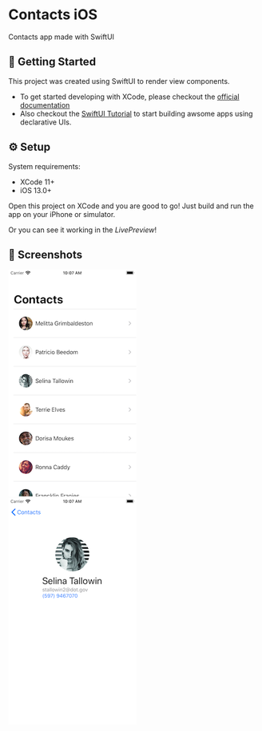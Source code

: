 # Contacts iOS

Contacts app made with SwiftUI

## 📌 Getting Started

This project was created using SwiftUI to render view components.

- To get started developing with XCode, please checkout the [official documentation](https://developer.apple.com/)
- Also checkout the [SwiftUI Tutorial](https://developer.apple.com/tutorials/swiftui/) to start building awsome apps using declarative UIs.

## ⚙️ Setup

System requirements:
- XCode 11+
- iOS 13.0+

Open this project on XCode and you are good to go! Just build and run the app on your iPhone or simulator. 

Or you can see it working in the _LivePreview_!

## 📱 Screenshots

![](/screenshots/SwiftUI%201.png)![](/screenshots/SwiftUI%202.png)
